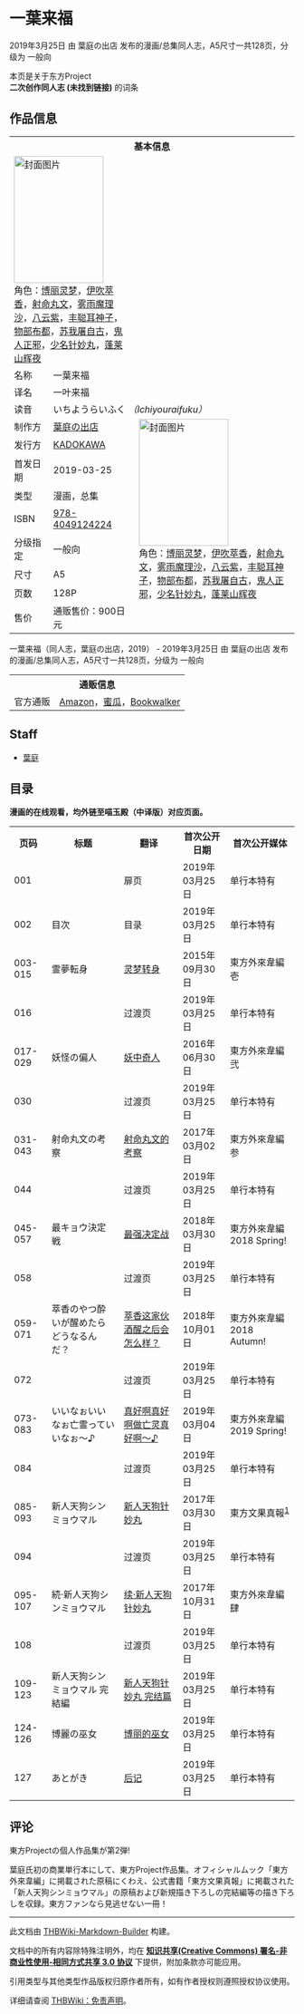 # 一葉来福

<!-- source html: G:\repos\THBWiki-Markdown-Builder\THBWikiMarkdown\Temp\main\5\53\ns0%3A%E4%B8%80%E8%91%89%E6%9D%A5%E7%A6%8F.html -->

2019年3月25日 由 葉庭の出店  发布的漫画/总集同人志，A5尺寸一共128页，分级为 一般向

本页是关于东方Project  
 **二次创作同人志 (未找到链接)** 的词条
## 作品信息

<table><tbody><tr><th colspan="3">基本信息</th></tr><tr><td class="cover-artwork-mobile" colspan="2"><a href="./文件-一葉来福封面.png.md" class="image" title="封面图片"><img alt="封面图片" src="https://upload.thwiki.cc/thumb/1/19/%E4%B8%80%E8%91%89%E6%9D%A5%E7%A6%8F%E5%B0%81%E9%9D%A2.png/158px-%E4%B8%80%E8%91%89%E6%9D%A5%E7%A6%8F%E5%B0%81%E9%9D%A2.png" decoding="async" loading="lazy" width="158" height="224" srcset="https://upload.thwiki.cc/thumb/1/19/%E4%B8%80%E8%91%89%E6%9D%A5%E7%A6%8F%E5%B0%81%E9%9D%A2.png/237px-%E4%B8%80%E8%91%89%E6%9D%A5%E7%A6%8F%E5%B0%81%E9%9D%A2.png 1.5x, https://upload.thwiki.cc/thumb/1/19/%E4%B8%80%E8%91%89%E6%9D%A5%E7%A6%8F%E5%B0%81%E9%9D%A2.png/315px-%E4%B8%80%E8%91%89%E6%9D%A5%E7%A6%8F%E5%B0%81%E9%9D%A2.png 2x" data-file-width="1750" data-file-height="2484"></a><div class="cover-char">角色：<a href="./博丽灵梦.md" title="博丽灵梦">博丽灵梦</a>，<a href="./伊吹萃香.md" title="伊吹萃香">伊吹萃香</a>，<a href="./射命丸文.md" title="射命丸文">射命丸文</a>，<a href="./雾雨魔理沙.md" title="雾雨魔理沙">雾雨魔理沙</a>，<a href="./八云紫.md" title="八云紫">八云紫</a>，<a href="./丰聪耳神子.md" title="丰聪耳神子">丰聪耳神子</a>，<a href="./物部布都.md" title="物部布都">物部布都</a>，<a href="./苏我屠自古.md" title="苏我屠自古">苏我屠自古</a>，<a href="./鬼人正邪.md" title="鬼人正邪">鬼人正邪</a>，<a href="./少名针妙丸.md" title="少名针妙丸">少名针妙丸</a>，<a href="./蓬莱山辉夜.md" title="蓬莱山辉夜">蓬莱山辉夜</a></div></td>
</tr><tr><td class="label">名称</td><td colspan="2"> 一葉来福 </td></tr><tr><td class="label">译名</td><td colspan="2"> 一叶来福 </td></tr><tr><td class="label">读音</td><td colspan="2"> いちようらいふく <i>（Ichiyouraifuku）</i> </td></tr><tr><td class="label">制作方</td><td><a href="./葉庭の出店.md" title="葉庭の出店">葉庭の出店</a></td><td class="cover-artwork" rowspan="8" style="min-width:224px;"><a href="./文件-一葉来福封面.png.md" class="image" title="封面图片"><img alt="封面图片" src="https://upload.thwiki.cc/thumb/1/19/%E4%B8%80%E8%91%89%E6%9D%A5%E7%A6%8F%E5%B0%81%E9%9D%A2.png/158px-%E4%B8%80%E8%91%89%E6%9D%A5%E7%A6%8F%E5%B0%81%E9%9D%A2.png" decoding="async" loading="lazy" width="158" height="224" srcset="https://upload.thwiki.cc/thumb/1/19/%E4%B8%80%E8%91%89%E6%9D%A5%E7%A6%8F%E5%B0%81%E9%9D%A2.png/237px-%E4%B8%80%E8%91%89%E6%9D%A5%E7%A6%8F%E5%B0%81%E9%9D%A2.png 1.5x, https://upload.thwiki.cc/thumb/1/19/%E4%B8%80%E8%91%89%E6%9D%A5%E7%A6%8F%E5%B0%81%E9%9D%A2.png/315px-%E4%B8%80%E8%91%89%E6%9D%A5%E7%A6%8F%E5%B0%81%E9%9D%A2.png 2x" data-file-width="1750" data-file-height="2484"></a><div class="cover-char">角色：<a href="./博丽灵梦.md" title="博丽灵梦">博丽灵梦</a>，<a href="./伊吹萃香.md" title="伊吹萃香">伊吹萃香</a>，<a href="./射命丸文.md" title="射命丸文">射命丸文</a>，<a href="./雾雨魔理沙.md" title="雾雨魔理沙">雾雨魔理沙</a>，<a href="./八云紫.md" title="八云紫">八云紫</a>，<a href="./丰聪耳神子.md" title="丰聪耳神子">丰聪耳神子</a>，<a href="./物部布都.md" title="物部布都">物部布都</a>，<a href="./苏我屠自古.md" title="苏我屠自古">苏我屠自古</a>，<a href="./鬼人正邪.md" title="鬼人正邪">鬼人正邪</a>，<a href="./少名针妙丸.md" title="少名针妙丸">少名针妙丸</a>，<a href="./蓬莱山辉夜.md" title="蓬莱山辉夜">蓬莱山辉夜</a></div></td>
</tr><tr><td class="label">发行方</td><td><a href="/KADOKAWA" class="mw-redirect" title="KADOKAWA">KADOKAWA</a></td></tr><tr><td class="label">首发日期</td><td>2019-03-25</td></tr><tr><td class="label">类型</td><td>漫画，总集</td></tr><tr><td class="label">ISBN</td><td><a href="http://thwiki.cc/Special:BookSources/978-4049124224" class="extiw" title="isbn:978-4049124224">978-4049124224</a></td></tr><tr><td class="label">分级指定</td><td>一般向</td></tr><tr><td class="label">尺寸</td><td>A5</td></tr><tr><td class="label">页数</td><td>128P</td></tr><tr><td class="label">售价</td><td>通贩售价：900日元</td></tr></tbody></table>

一葉来福（同人志，葉庭の出店，2019） - 2019年3月25日 由 葉庭の出店  发布的漫画/总集同人志，A5尺寸一共128页，分级为 一般向

<table><tbody><tr><th colspan="3">通贩信息</th></tr><tr><td class="label">官方通贩</td><td colspan="2"><a rel="nofollow" class="external text" href="https://www.amazon.co.jp/dp/404912422X/">Amazon</a>，<a rel="nofollow" class="external text" href="https://www.melonbooks.co.jp/detail/detail.php?product_id=484522">蜜瓜</a>，<a rel="nofollow" class="external text" href="https://bookwalker.jp/deb0e04c9f-dd6f-4424-866b-0ca69edc7ea9">Bookwalker</a></td></tr></tbody></table>


## Staff
- [葉庭](./葉庭.md)

## 目录
  
 **漫画的在线观看，均外链至喵玉殿（中译版）对应页面。** 
  


<table>

<tbody><tr>
<th>页码</th>
<th>标题</th>
<th>翻译</th>
<th>首次公开日期</th>
<th>首次公开媒体
</th></tr>
<tr>
<td>001</td>
<td></td>
<td>扉页</td>
<td>2019年03月25日</td>
<td>单行本特有
</td></tr>
<tr>
<td>002</td>
<td>目次</td>
<td>目录</td>
<td>2019年03月25日</td>
<td>单行本特有
</td></tr>
<tr>
<td>003-015</td>
<td>霊夢転身</td>
<td><a rel="nofollow" class="external text" href="https://bbs.nyasama.com/forum.php?mod=viewthread&amp;tid=55859">灵梦转身</a></td>
<td>2015年09月30日</td>
<td>東方外來韋編 壱
</td></tr>
<tr>
<td>016</td>
<td></td>
<td>过渡页</td>
<td>2019年03月25日</td>
<td>单行本特有
</td></tr>
<tr>
<td>017-029</td>
<td>妖怪の偏人</td>
<td><a rel="nofollow" class="external text" href="https://bbs.nyasama.com/forum.php?mod=viewthread&amp;tid=66883">妖中奇人</a></td>
<td>2016年06月30日</td>
<td>東方外來韋編 弐
</td></tr>
<tr>
<td>030</td>
<td></td>
<td>过渡页</td>
<td>2019年03月25日</td>
<td>单行本特有
</td></tr>
<tr>
<td>031-043</td>
<td>射命丸文の考察</td>
<td><a rel="nofollow" class="external text" href="https://bbs.nyasama.com/forum.php?mod=viewthread&amp;tid=76848">射命丸文的考察</a></td>
<td>2017年03月02日</td>
<td>東方外來韋編 参
</td></tr>
<tr>
<td>044</td>
<td></td>
<td>过渡页</td>
<td>2019年03月25日</td>
<td>单行本特有
</td></tr>
<tr>
<td>045-057</td>
<td>最キョウ決定戦</td>
<td><a rel="nofollow" class="external text" href="https://bbs.nyasama.com/forum.php?mod=viewthread&amp;tid=1836491">最强决定战</a></td>
<td>2018年03月30日</td>
<td>東方外來韋編 2018 Spring!
</td></tr>
<tr>
<td>058</td>
<td></td>
<td>过渡页</td>
<td>2019年03月25日</td>
<td>单行本特有
</td></tr>
<tr>
<td>059-071</td>
<td>萃香のやつ酔いが醒めたらどうなるんだ？</td>
<td><a rel="nofollow" class="external text" href="https://bbs.nyasama.com/forum.php?mod=viewthread&amp;tid=1839811">萃香这家伙酒醒之后会怎么样？</a></td>
<td>2018年10月01日</td>
<td>東方外來韋編 2018 Autumn!
</td></tr>
<tr>
<td>072</td>
<td></td>
<td>过渡页</td>
<td>2019年03月25日</td>
<td>单行本特有
</td></tr>
<tr>
<td>073-083</td>
<td>いいなぉいいなぉ亡霊っていいなぉ～♪</td>
<td><a rel="nofollow" class="external text" href="https://bbs.nyasama.com/forum.php?mod=viewthread&amp;tid=1839939">真好啊真好啊做亡灵真好啊～♪</a></td>
<td>2019年03月04日</td>
<td>東方外來韋編 2019 Spring!
</td></tr>
<tr>
<td>084</td>
<td></td>
<td>过渡页</td>
<td>2019年03月25日</td>
<td>单行本特有
</td></tr>
<tr>
<td>085-093</td>
<td>新人天狗シンミョウマル</td>
<td><a rel="nofollow" class="external text" href="http://bbs.nyasama.com/forum.php?mod=viewthread&amp;tid=70684">新人天狗针妙丸</a></td>
<td>2017年03月30日</td>
<td>東方文果真報<sup id="cite_ref-1" class="reference"><a href="#cite_note-1">1</a></sup>
</td></tr>
<tr>
<td>094</td>
<td></td>
<td>过渡页</td>
<td>2019年03月25日</td>
<td>单行本特有
</td></tr>
<tr>
<td>095-107</td>
<td>続·新人天狗シンミョウマル</td>
<td><a rel="nofollow" class="external text" href="https://bbs.nyasama.com/forum.php?mod=viewthread&amp;tid=79348">续·新人天狗针妙丸</a></td>
<td>2017年10月31日</td>
<td>東方外來韋編 肆
</td></tr>
<tr>
<td>108</td>
<td></td>
<td>过渡页</td>
<td>2019年03月25日</td>
<td>单行本特有
</td></tr>
<tr>
<td>109-123</td>
<td>新人天狗シンミョウマル 完結編</td>
<td><a rel="nofollow" class="external text" href="https://bbs.nyasama.com/forum.php?mod=viewthread&amp;tid=1842482">新人天狗针妙丸 完结篇</a></td>
<td>2019年03月25日</td>
<td>单行本特有
</td></tr>
<tr>
<td>124-126</td>
<td>博麗の巫女</td>
<td><a rel="nofollow" class="external text" href="https://bbs.nyasama.com/forum.php?mod=viewthread&amp;tid=1842522">博丽的巫女</a></td>
<td>2019年03月25日</td>
<td>单行本特有
</td></tr>
<tr>
<td>127</td>
<td>あとがき</td>
<td><a rel="nofollow" class="external text" href="https://bbs.nyasama.com/forum.php?mod=viewthread&amp;tid=1842522#pid2605796">后记</a></td>
<td>2019年03月25日</td>
<td>单行本特有
</td></tr></tbody></table>


## 评论
  
東方Projectの個人作品集が第2弾!  

  

葉庭氏初の商業単行本にして、東方Project作品集。オフィシャルムック「東方外來韋編」に掲載された原稿にくわえ、公式書籍「東方文果真報」に掲載された「新人天狗シンミョウマル」の原稿および新規描き下ろしの完結編等の描き下ろしを収録。東方ファンなら見逃せない一冊！
  


[^cite_note-1]: 最后一页为单行本新画





---

此文档由 [THBWiki-Markdown-Builder](https://github.com/Delsin-Yu/THBWiki-Markdown-Builder) 构建。

文档中的所有内容除特殊注明外，均在 [**知识共享(Creative Commons) 署名-非商业性使用-相同方式共享 3.0 协议**](https://creativecommons.org/licenses/by-sa/3.0/deed.zh-hans) 下提供，附加条款亦可能应用。

引用类型与其他类型作品版权归原作者所有，如有作者授权则遵照授权协议使用。

详细请查阅 [THBWiki：免责声明](https://thbwiki.cc/THBWiki:%E5%85%8D%E8%B4%A3%E5%A3%B0%E6%98%8E)。


